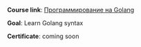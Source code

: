 **Course link**: [Программирование на Golang](https://stepik.org/course/54403)

**Goal**: Learn Golang syntax

**Certificate**: coming soon
